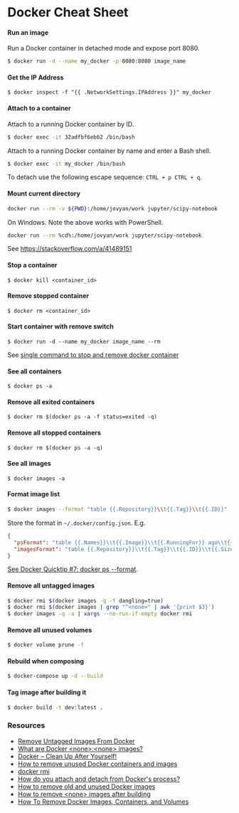 # Docker Cheat Sheet
#### Run an image
Run a Docker container in detached mode and expose port 8080.

```bash
$ docker run -d --name my_docker -p 8080:8080 image_name
```

#### Get the IP Address
`$ docker inspect -f "{{ .NetworkSettings.IPAddress }}" my_docker`

#### Attach to a container
Attach to a running Docker container by ID.

```bash
$ docker exec -it 32adfbf6eb62 /bin/bash
```

Attach to a running Docker container by name and enter a Bash shell.

```bash
$ docker exec -it my_docker /bin/bash
```

To detach use the following escape sequence: `CTRL + p CTRL + q`.

#### Mount current directory

```bash
docker run --rm -v ${PWD}:/home/jovyan/work jupyter/scipy-notebook
```

On Windows. Note the above works with PowerShell.

```bash
docker run --rm %cd%:/home/jovyan/work jupyter/scipy-notebook
```

See https://stackoverflow.com/a/41489151

#### Stop a container

`$ docker kill <container_id>`

#### Remove stopped container

`$ docker rm <container_id>`

#### Start container with remove switch

`$ docker run -d --name my_docker image_name --rm`

See [single command to stop and remove docker container](http://stackoverflow.com/a/35122815/6146580)

#### See all containers
`$ docker ps -a`

#### Remove all exited containers
`$ docker rm $(docker ps -a -f status=exited -q)`

#### Remove all stopped containers
`$ docker rm $(docker ps -a -q)`

#### See all images
`$ docker images -a`

#### Format image list
```bash
$ docker images --format "table {{.Repository}}\\t{{.Tag}}\\t{{.ID}}"
```

Store the format in `~/.docker/config.json`. E.g.

```json
{
  "psFormat": "table {{.Names}}\\t{{.Image}}\\t{{.RunningFor}} ago\\t{{.Status}}\\t{{.Command}}",
  "imagesFormat": "table {{.Repository}}\\t{{.Tag}}\\t{{.ID}}\\t{{.Size}}"
}
```

[See Docker Quicktip #7: docker ps --format](http://container42.com/2016/03/27/docker-quicktip-7-psformat/).

#### Remove all untagged images
```bash
$ docker rmi $(docker images -q -f dangling=true)
$ docker rmi $(docker images | grep "^<none>" | awk '{print $3}')
$ docker images -q -a | xargs --no-run-if-empty docker rmi
```

#### Remove all unused volumes
```bash
$ docker volume prune -f
```

#### Rebuild when composing
```bash
$ docker-compose up -d --build
```

#### Tag image after building it
```bash
$ docker build -t dev:latest .
```

### Resources
* [Remove Untagged Images From Docker](http://jimhoskins.com/2013/07/27/remove-untagged-docker-images.html)
* [What are Docker \<none\>:\<none\> images?](http://www.projectatomic.io/blog/2015/07/what-are-docker-none-none-images/)
* [Docker – Clean Up After Yourself!](http://blog.yohanliyanage.com/2015/05/docker-clean-up-after-yourself/)
* [How to remove unused Docker containers and images](https://gist.github.com/ngpestelos/4fc2e31e19f86b9cf10b)
* [docker rmi](https://docs.docker.com/engine/reference/commandline/rmi/)
* [How do you attach and detach from Docker's process?](https://stackoverflow.com/questions/19688314/how-do-you-attach-and-detach-from-dockers-process)
* [How to remove old and unused Docker images](http://stackoverflow.com/a/32723127/6146580)
* [How to remove \<none\> images after building](https://forums.docker.com/t/how-to-remove-none-images-after-building/7050/10)
* [How To Remove Docker Images, Containers, and Volumes](https://www.digitalocean.com/community/tutorials/how-to-remove-docker-images-containers-and-volumes)
